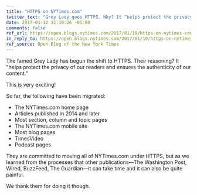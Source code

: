 ```yaml
---
title: "HTTPS on NYTimes.com"
twitter_text: "Grey Lady goes HTTPS. Why? It “helps protect the privacy of our readers and ensures the authenticity of our content.”"
date: 2017-01-12 11:19:26 -05:00
comments: false
ref_url: https://open.blogs.nytimes.com/2017/01/10/https-on-nytimes-com/
in_reply_to: https://open.blogs.nytimes.com/2017/01/10/https-on-nytimes-com/
ref_source: Open Blog of the New York Times
---
```


The famed Grey Lady has begun the shift to HTTPS. Their reasoning? It "helps protect the privacy of our readers and ensures the authenticity of our content."

This is very exciting!

So far, the following have been migrated:

- The NYTimes.com home page
- Articles published in 2014 and later
- Most section, column and topic pages
- The NYTimes.com mobile site
- Most blog pages
- TimesVideo
- Podcast pages

They are committed to moving all of NYTimes.com under HTTPS, but as we learned from the processes that other publications—The  Washington Post, Wired, BuzzFeed, The Guardian—it can take time and it can also be quite painful.

We thank them for doing it though.